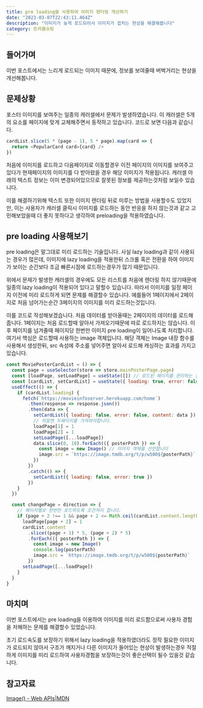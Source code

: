 ```yaml
---
title: pre loading을 사용하여 이미지 렌더링 개선하기
date: "2023-03-07T22:43:11.464Z"
description: "이미지가 늦게 로드되어서 이미지가 겹치는 현상을 해결해봅니다"
category: 트러블슈팅
---
```


## 들어가며

이번 포스트에서는 느리게 로드되는 이미지 때문에, 정보를 보여줄때 버벅거리는 현상을 개선해봅니다.

## 문제상황

포스터 이미지를 보여주는 일종의 캐러셀에서 문제가 발생하였습니다. 이 캐러셀은 5개의 요소를 페이지에 맞게 교체해주면서 동작하고 있습니다. 코드로 보면 다음과 같습니다.

```javascript
cardList.slice(5 * (page - 1), 5 * page).map(card => {
  return <PopularCard card={card} />
})
```

처음에 이미지를 로드하고 다음페이지로 이동할경우 이전 페이지의 이미지를 보여주고 있다가 현재페이지의 이미지를 다 받아왔을 경우 해당 이미지가 적용됩니다. 캐러셀 아래의 텍스트 정보는 이미 변경되어있으므로 잘못된 정보를 제공하는것처럼 보일수 있습니다.

이를 해결하기위해 텍스트 또한 이미지 렌더링 뒤로 미루는 방법을 사용할수도 있었지만, 이는 사용자가 캐러셀 클릭시 이미지를 로드하는 동안 반응을 하지 않는것과 같고 고민해보았을때 더 좋지 못하다고 생각하여 preloading을 적용하였습니다.

## pre loading 사용해보기

pre loading은 말그대로 미리 로드하는 기술입니다. 사실 lazy loading과 같이 사용되는 경우가 많은데, 이미지에 lazy loading을 적용한뒤 스크롤 혹은 전환을 하여 이미지가 보이는 순간보다 조금 빠른시점에 로드하는경우가 많기 때문입니다.

위에서 문제가 발생한 캐러셀의 경우에도 모든 리스트를 처음에 렌더링 하지 않기때문에 일종의 lazy loading이 적용되어 있다고 말할수 있습니다. 따라서 이미지를 일정 페이지 이전에 미리 로드하게 되면 문제를 해결할수 있습니다. 예를들어 1페이지에서 2페이지로 처음 넘어가는순간 3페이지의 이미지를 미리 로드하는것입니다.

이를 코드로 작성해보겠습니다. 처음 데이터를 받아올때는 2페이지의 데이터를 로드해줍니다. 1페이지는 처음 로드할때 알아서 가져오기때문에 따로 로드하지는 않습니다. 이후 페이지를 넘겨줄때 페이지당 한번만 이미지 pre loading이 일어나도록 처리합니다. 여기서 핵심은 로드할때 사용하는 image 객체입니다. 해당 객체는 Image 내장 함수를 사용해서 생성한뒤, src 속성에 주소를 넣어주면 알아서 로드해 캐싱하는 효과를 가지고 있습니다.

```javascript
const MoviePosterCardList = () => {
  const page = useSelector(store => store.mainPosterPage.page)
  const [loadPage, setLoadPage] = useState([]) // 로드된 페이지를 관리하는 상태값 입니다.
  const [cardList, setCardList] = useState({ loading: true, error: false })
  useEffect(() => {
    if (cardList.loading) {
      fetch(`https://movieinfoserver.herokuapp.com/home`)
        .then(response => response.json())
        .then(data => {
          setCardList({ loading: false, error: false, content: data })
          // 처음엔 두페이지를 가져와야합니다.
          loadPage[1] = 1
          loadPage[2] = 1
          setLoadPage([...loadPage])
          data.slice(0, 10).forEach(({ posterPath }) => {
            const image = new Image() // 이미지 객체를 선언합니다
            image.src = `https://image.tmdb.org/t/p/w500${posterPath}` // 이런식으로 src 프로퍼티에 주소를 넣으면 이미지를 로드해 캐싱합니다.
          })
        })
        .catch(() => {
          setCardList({ loading: false, error: true })
        })
    }
  })

  const changePage = direction => {
    // 페이지별로 한번만 로드하도록 조건처리 합니다.
    if (page + 2 !== 1 && page + 2 <= Math.ceil(cardList.content.length / 5)) {
      loadPage[page + 2] = 1
      cardList.content
        .slice((page + 1) * 5, (page + 2) * 5)
        .forEach(({ posterPath }) => {
          const image = new Image()
          console.log(posterPath)
          image.src = `https://image.tmdb.org/t/p/w500${posterPath}`
        })
      setLoadPage([...loadPage])
    }
  }
}
```

## 마치며

이번 포스트에서는 pre loading을 이용하여 이미지를 미리 로드함으로써 사용자 경험을 저해하는 문제를 해결할수 있었습니다.

초기 로드속도를 보장하기 위해서 lazy loading을 적용하였더라도 정작 필요한 이미지가 로드되지 않아서 구조가 깨지거나 다른 이미지가 들어있는 현상이 발생하는경우 적절하게 이미지를 미리 로드하여 사용자경험을 보장하는것이 좋은선택이 될수 있을것 같습니다.

## 참고자료

<a class="link" href="https://developer.mozilla.org/en-US/docs/Web/API/HTMLImageElement/Image">Image() - Web APIs|MDN</a>
